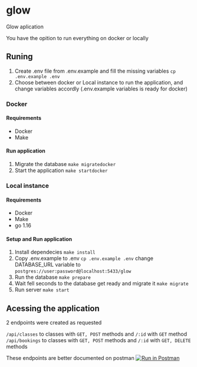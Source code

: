 # glow

Glow aplication

You have the opition to run everything on docker or locally

## Runing

1. Create .env file from .env.example and fill the missing variables `cp .env.exanple .env`
2. Choose between docker or Local instance to run the application, and change variables accordly (.env.example variables is ready for docker)

### Docker

#### Requirements

* Docker
* Make

#### Run application

1. Migrate the database `make migratedocker`
2. Start the application `make startdocker`

### Local instance

#### Requirements

* Docker
* Make
* go 1.16

#### Setup and Run application

1. Install dependecies `make install`
2. Copy .env.example to .env `cp .env.example .env` change DATABASE_URL variable to `postgres://user:password@localhost:5433/glow`
3. Run the database `make prepare`
4. Wait fell seconds to the database get ready and migrate it `make migrate`
5. Run server `make start`


## Acessing the application

2 endpoints were created as requested

`/api/classes` to classes with `GET, POST` methods and `/:id` with `GET` method
`/api/bookings` to classes with `GET, POST` methods and `/:id` with `GET, DELETE` methods

These endpoints are better documented on postman [![Run in Postman](https://run.pstmn.io/button.svg)](https://app.getpostman.com/run-collection/c4dfa10a25252877c45d)
